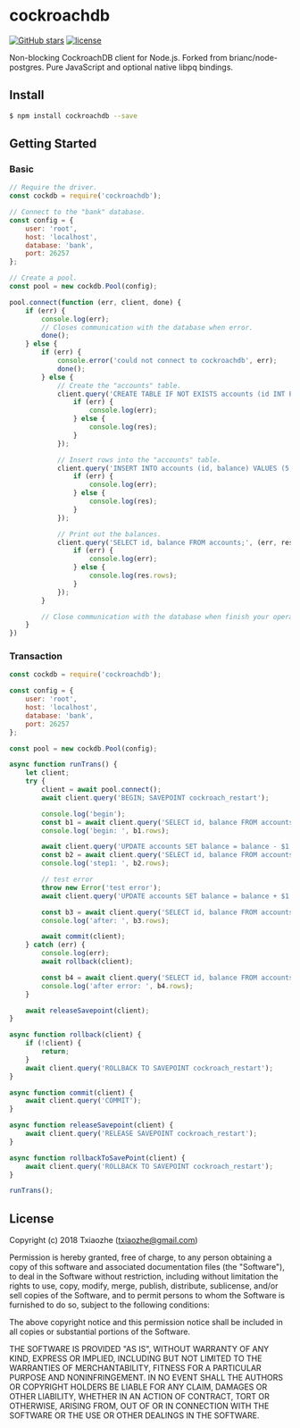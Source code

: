 # cockroachdb

<!-- [![Build Status](https://secure.travis-ci.org/brianc/node-postgres.svg?branch=master)](http://travis-ci.org/brianc/node-postgres)
[![Dependency Status](https://david-dm.org/brianc/node-postgres.svg)](https://david-dm.org/brianc/node-postgres) -->
<span class="badge-npmversion"><a href="https://github.com/Txiaozhe/cockroachdb" title="View this project on GitHub"><img src="https://img.shields.io/github/stars/Txiaozhe/cockroachdb.svg" alt="GitHub stars" /></a></span>
<span class="badge-npmdownloads"><a href="https://github.com/Txiaozhe/cockroachdb" title="View this project on GitHub"><img src="https://img.shields.io/github/license/Txiaozhe/cockroachdb.svg" alt="license" /></a></span>

Non-blocking CockroachDB client for Node.js. Forked from brianc/node-postgres.  Pure JavaScript and optional native libpq bindings.

## Install

```sh
$ npm install cockroachdb --save
```

## Getting Started

### Basic
```javascript
// Require the driver.
const cockdb = require('cockroachdb');

// Connect to the "bank" database.
const config = {
    user: 'root',
    host: 'localhost',
    database: 'bank',
    port: 26257
};

// Create a pool.
const pool = new cockdb.Pool(config);

pool.connect(function (err, client, done) {
    if (err) {
        console.log(err);
        // Closes communication with the database when error.
        done();
    } else {
        if (err) {
            console.error('could not connect to cockroachdb', err);
            done();
        } else {
            // Create the "accounts" table.
            client.query('CREATE TABLE IF NOT EXISTS accounts (id INT PRIMARY KEY, balance INT);', (err, res) => {
                if (err) {
                    console.log(err);
                } else {
                    console.log(res);
                }
            });

            // Insert rows into the "accounts" table.
            client.query('INSERT INTO accounts (id, balance) VALUES (5, 1000);', (err, res) => {
                if (err) {
                    console.log(err);
                } else {
                    console.log(res);
                }
            });

            // Print out the balances.
            client.query('SELECT id, balance FROM accounts;', (err, res) => {
                if (err) {
                    console.log(err);
                } else {
                    console.log(res.rows);
                }
            });
        }

        // Close communication with the database when finish your operate
    }
})
```

### Transaction
```javascript
const cockdb = require('cockroachdb');

const config = {
    user: 'root',
    host: 'localhost',
    database: 'bank',
    port: 26257
};

const pool = new cockdb.Pool(config);

async function runTrans() {
    let client;
    try {
        client = await pool.connect();
        await client.query('BEGIN; SAVEPOINT cockroach_restart');

        console.log('begin');
        const b1 = await client.query('SELECT id, balance FROM accounts WHERE id = $1', [1]);
        console.log('begin: ', b1.rows);

        await client.query('UPDATE accounts SET balance = balance - $1 WHERE id = $2', [100, 1]);
        const b2 = await client.query('SELECT id, balance FROM accounts WHERE id = $1', [1]);
        console.log('step1: ', b2.rows);

        // test error
        throw new Error('test error');
        await client.query('UPDATE accounts SET balance = balance + $1 WHERE id = $2', [200, 1]);

        const b3 = await client.query('SELECT id, balance FROM accounts WHERE id = $1', [1]);
        console.log('after: ', b3.rows);

        await commit(client);
    } catch (err) {
        console.log(err);
        await rollback(client);

        const b4 = await client.query('SELECT id, balance FROM accounts WHERE id = $1', [1]);
        console.log('after error: ', b4.rows);
    }

    await releaseSavepoint(client);
}

async function rollback(client) {
    if (!client) {
        return;
    }
    await client.query('ROLLBACK TO SAVEPOINT cockroach_restart');
}

async function commit(client) {
    await client.query('COMMIT');
}

async function releaseSavepoint(client) {
    await client.query('RELEASE SAVEPOINT cockroach_restart');
}

async function rollbackToSavePoint(client) {
    await client.query('ROLLBACK TO SAVEPOINT cockroach_restart');
}

runTrans();
```

## License

Copyright (c) 2018 Txiaozhe (txiaozhe@gmail.com)

 Permission is hereby granted, free of charge, to any person obtaining a copy
 of this software and associated documentation files (the "Software"), to deal
 in the Software without restriction, including without limitation the rights
 to use, copy, modify, merge, publish, distribute, sublicense, and/or sell
 copies of the Software, and to permit persons to whom the Software is
 furnished to do so, subject to the following conditions:

 The above copyright notice and this permission notice shall be included in
 all copies or substantial portions of the Software.

 THE SOFTWARE IS PROVIDED "AS IS", WITHOUT WARRANTY OF ANY KIND, EXPRESS OR
 IMPLIED, INCLUDING BUT NOT LIMITED TO THE WARRANTIES OF MERCHANTABILITY,
 FITNESS FOR A PARTICULAR PURPOSE AND NONINFRINGEMENT. IN NO EVENT SHALL THE
 AUTHORS OR COPYRIGHT HOLDERS BE LIABLE FOR ANY CLAIM, DAMAGES OR OTHER
 LIABILITY, WHETHER IN AN ACTION OF CONTRACT, TORT OR OTHERWISE, ARISING FROM,
 OUT OF OR IN CONNECTION WITH THE SOFTWARE OR THE USE OR OTHER DEALINGS IN
 THE SOFTWARE.
